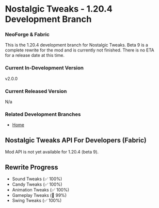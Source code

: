 # Nostalgic Tweaks - 1.20.4 Development Branch

### NeoForge & Fabric

This is the 1.20.4 development branch for Nostalgic Tweaks. Beta 9 is a complete rewrite for the mod and is currently
not finished. There is no ETA for a release date at this time.

### Current In-Development Version

v2.0.0

### Current Released Version

N/a

### Related Development Branches

- [Home](https://github.com/Adrenix/Nostalgic-Tweaks)

## Nostalgic Tweaks API For Developers (Fabric)

Mod API is not yet available for 1.20.4 (beta 9).

## Rewrite Progress

- Sound Tweaks (✅ 100%)
- Candy Tweaks (✅ 100%)
- Animation Tweaks (✅ 100%)
- Gameplay Tweaks (🚧 99%)
- Swing Tweaks (✅ 100%)
